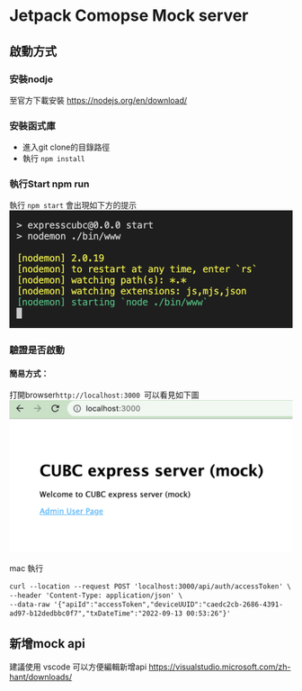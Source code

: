 # Jetpack Comopse Mock server

## 啟動方式
### 安裝nodje
至官方下載安裝 https://nodejs.org/en/download/

### 安裝函式庫
* 進入git clone的目錄路徑
* 執行 ``` npm install  ```

### 執行Start npm run
執行 ``` npm start ``` 會出現如下方的提示
![npm start](./docs/npm-start.png)

### 驗證是否啟動
#### 簡易方式：
打開browser```http://localhost:3000 ```可以看見如下圖
![mock started](./docs/mock-start-index.png)

mac 執行
```
curl --location --request POST 'localhost:3000/api/auth/accessToken' \
--header 'Content-Type: application/json' \
--data-raw '{"apiId":"accessToken","deviceUUID":"caedc2cb-2686-4391-ad97-b12dedbbc0f7","txDateTime":"2022-09-13 00:53:26"}'
```

## 新增mock api
建議使用 vscode 可以方便編輯新增api
https://visualstudio.microsoft.com/zh-hant/downloads/